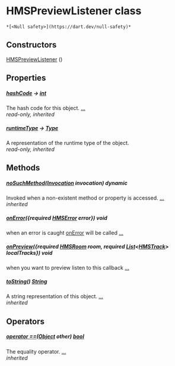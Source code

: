 


# HMSPreviewListener class






    *[<Null safety>](https://dart.dev/null-safety)*






## Constructors

[HMSPreviewListener](../hmssdk_flutter/HMSPreviewListener/HMSPreviewListener.md) ()

    


## Properties

##### [hashCode](https://api.flutter.dev/flutter/dart-core/Object/hashCode.html) &#8594; [int](https://api.flutter.dev/flutter/dart-core/int-class.html)



The hash code for this object. [...](https://api.flutter.dev/flutter/dart-core/Object/hashCode.html)  
_read-only, inherited_



##### [runtimeType](https://api.flutter.dev/flutter/dart-core/Object/runtimeType.html) &#8594; [Type](https://api.flutter.dev/flutter/dart-core/Type-class.html)



A representation of the runtime type of the object.   
_read-only, inherited_




## Methods

##### [noSuchMethod](https://api.flutter.dev/flutter/dart-core/Object/noSuchMethod.html)([Invocation](https://api.flutter.dev/flutter/dart-core/Invocation-class.html) invocation) dynamic



Invoked when a non-existent method or property is accessed. [...](https://api.flutter.dev/flutter/dart-core/Object/noSuchMethod.html)  
_inherited_



##### [onError](../hmssdk_flutter/HMSPreviewListener/onError.md)({required [HMSError](../hmssdk_flutter/HMSError-class.md) error}) void



when an error is caught <a href="../hmssdk_flutter/HMSPreviewListener/onError.md">onError</a> will be called [...](../hmssdk_flutter/HMSPreviewListener/onError.md)  




##### [onPreview](../hmssdk_flutter/HMSPreviewListener/onPreview.md)({required [HMSRoom](../hmssdk_flutter/HMSRoom-class.md) room, required [List](https://api.flutter.dev/flutter/dart-core/List-class.html)&lt;[HMSTrack](../hmssdk_flutter/HMSTrack-class.md)> localTracks}) void



when you want to preview listen to this callback [...](../hmssdk_flutter/HMSPreviewListener/onPreview.md)  




##### [toString](https://api.flutter.dev/flutter/dart-core/Object/toString.html)() [String](https://api.flutter.dev/flutter/dart-core/String-class.html)



A string representation of this object. [...](https://api.flutter.dev/flutter/dart-core/Object/toString.html)  
_inherited_




## Operators

##### [operator ==](https://api.flutter.dev/flutter/dart-core/Object/operator_equals.html)([Object](https://api.flutter.dev/flutter/dart-core/Object-class.html) other) [bool](https://api.flutter.dev/flutter/dart-core/bool-class.html)



The equality operator. [...](https://api.flutter.dev/flutter/dart-core/Object/operator_equals.html)  
_inherited_












